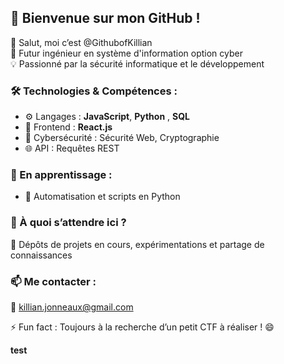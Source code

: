 ## 🚀 Bienvenue sur mon GitHub !

👋 Salut, moi c’est @GithubofKillian  
🔐 Futur ingénieur en système d'information option cyber  
💡 Passionné par la sécurité informatique et le développement  

### 🛠️ Technologies & Compétences :
- ⚙️ Langages : **JavaScript**, **Python** , **SQL**  
- 🎨 Frontend : **React.js**  
- 🔐 Cybersécurité : Sécurité Web, Cryptographie  
- 🌐 API : Requêtes REST  

### 🌱 En apprentissage :
- 🤖 Automatisation et scripts en Python  

### 🎯 À quoi s’attendre ici ?
🚧 Dépôts de projets en cours, expérimentations et partage de connaissances  

### 📫 Me contacter :
💌 killian.jonneaux@gmail.com  

⚡ Fun fact : Toujours à la recherche d’un petit CTF à réaliser ! 😄  

<b>test</b>
